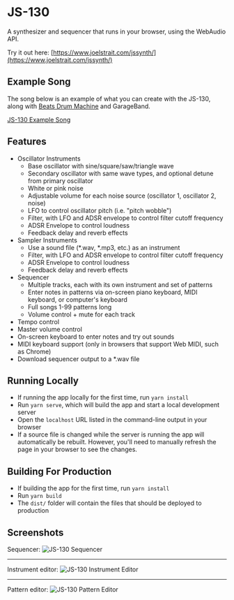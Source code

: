 # JS-130

A synthesizer and sequencer that runs in your browser, using the WebAudio API.

Try it out here: [https://www.joelstrait.com/jssynth/](https://www.joelstrait.com/jssynth/)

## Example Song

The song below is an example of what you can create with the JS-130, along with [Beats Drum Machine](https://beatsdrummachine.com) and GarageBand.

[JS-130 Example Song](https://www.joelstrait.com/jssynth/js-130-demo.m4a)

## Features

* Oscillator Instruments
  * Base oscillator with sine/square/saw/triangle wave
  * Secondary oscillator with same wave types, and optional detune from primary oscillator
  * White or pink noise
  * Adjustable volume for each noise source (oscillator 1, oscillator 2, noise)
  * LFO to control oscillator pitch (i.e. "pitch wobble")
  * Filter, with LFO and ADSR envelope to control filter cutoff frequency
  * ADSR Envelope to control loudness
  * Feedback delay and reverb effects
* Sampler Instruments
  * Use a sound file (*.wav, *.mp3, etc.) as an instrument
  * Filter, with LFO and ADSR envelope to control filter cutoff frequency
  * ADSR Envelope to control loudness
  * Feedback delay and reverb effects
* Sequencer
  * Multiple tracks, each with its own instrument and set of patterns
  * Enter notes in patterns via on-screen piano keyboard, MIDI keyboard, or computer's keyboard
  * Full songs 1-99 patterns long
  * Volume control + mute for each track
* Tempo control
* Master volume control
* On-screen keyboard to enter notes and try out sounds
* MIDI keyboard support (only in browsers that support Web MIDI, such as Chrome)
* Download sequencer output to a *.wav file

## Running Locally

* If running the app locally for the first time, run `yarn install`
* Run `yarn serve`, which will build the app and start a local development server
* Open the `localhost` URL listed in the command-line output in your browser
* If a source file is changed while the server is running the app will automatically be rebuilt. However, you'll need to manually refresh the page in your browser to see the changes.

## Building For Production

* If building the app for the first time, run `yarn install`
* Run `yarn build`
* The `dist/` folder will contain the files that should be deployed to production


## Screenshots

Sequencer:
![JS-130 Sequencer](js-130-sequencer.png)

---

Instrument editor:
![JS-130 Instrument Editor](js-130-instrument-editor.png)

---

Pattern editor:
![JS-130 Pattern Editor](js-130-pattern-editor.png)
